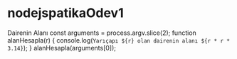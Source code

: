 # nodejspatikaOdev1
Dairenin Alanı
const arguments = process.argv.slice(2);
function alanHesapla(r) {
    console.log(`Yarıçapı ${r} olan dairenin alanı ${r * r * 3.14}`);
}
alanHesapla(arguments[0]);
